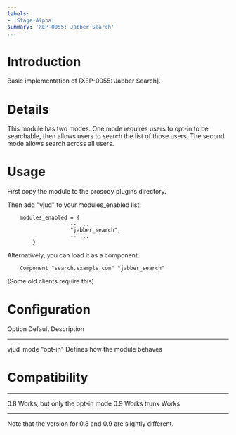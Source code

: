 ```yaml
---
labels:
- 'Stage-Alpha'
summary: 'XEP-0055: Jabber Search'
...
```


Introduction
============

Basic implementation of [XEP-0055: Jabber Search].

Details
=======

This module has two modes. One mode requires users to opt-in to be
searchable, then allows users to search the list of those users. The
second mode allows search across all users.

Usage
=====

First copy the module to the prosody plugins directory.

Then add "vjud" to your modules\_enabled list:

        modules_enabled = {
                        -- ...
                        "jabber_search",
                        -- ...
            }

Alternatively, you can load it as a component:

        Component "search.example.com" "jabber_search"

(Some old clients require this)

Configuration
=============

  Option       Default    Description
  ------------ ---------- --------------------------------
  vjud\_mode   "opt-in"   Defines how the module behaves

Compatibility
=============

  ------- ---------------------------------
  0.8     Works, but only the opt-in mode
  0.9     Works
  trunk   Works
  ------- ---------------------------------

Note that the version for 0.8 and 0.9 are slightly different.
